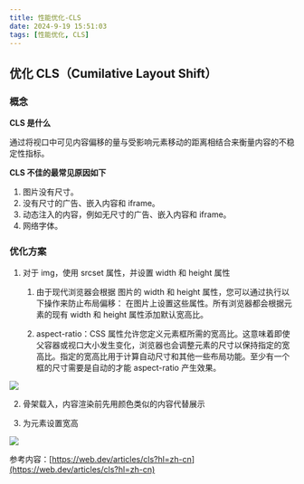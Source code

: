 ```yaml
---
title: 性能优化-CLS
date: 2024-9-19 15:51:03
tags: [性能优化, CLS]
---
```


## 优化 CLS（Cumilative Layout Shift）

### 概念

**CLS 是什么**

通过将视口中可见内容偏移的量与受影响元素移动的距离相结合来衡量内容的不稳定性指标。

**CLS 不佳的最常见原因如下**

1. 图片没有尺寸。
2. 没有尺寸的广告、嵌入内容和 iframe。
3. 动态注入的内容，例如无尺寸的广告、嵌入内容和 iframe。
4. 网络字体。

### 优化方案

1. 对于 img，使用 srcset 属性，并设置 width 和 height 属性

   1. 由于现代浏览器会根据 图片的 width 和 height 属性，您可以通过执行以下操作来防止布局偏移： 在图片上设置这些属性。所有浏览器都会根据元素的现有 width 和 height 属性添加默认宽高比。

   2. aspect-ratio：CSS 属性允许您定义元素框所需的宽高比。这意味着即使父容器或视口大小发生变化，浏览器也会调整元素的尺寸以保持指定的宽高比。指定的宽高比用于计算自动尺寸和其他一些布局功能。至少有一个框的尺寸需要是自动的才能 aspect-ratio 产生效果。

![](/images/cls1.png)

2. 骨架载入，内容渲染前先用颜色类似的内容代替展示

3. 为元素设置宽高

![](/images/cls2.png)

参考内容：[https://web.dev/articles/cls?hl=zh-cn](https://web.dev/articles/cls?hl=zh-cn)
